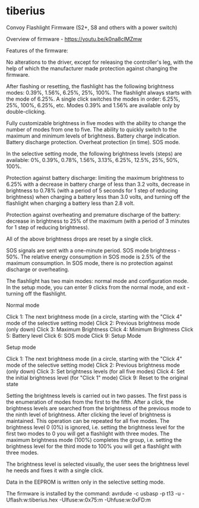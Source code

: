 # tiberius
Convoy Flashlight Firmware (S2+, S8 and others with a power switch)

Overview of firmware - https://youtu.be/k0na8clMZmw

Features of the firmware:

No alterations to the driver, except for releasing the controller's leg, with the help of which the manufacturer made protection against changing the firmware.

After flashing or resetting, the flashlight has the following brightness modes: 0.39%, 1.56%, 6.25%, 25%, 100%. The flashlight always starts with the mode of 6.25%. A single click switches the modes in order: 6.25%, 25%, 100%, 6.25%, etc. Modes 0.39% and 1.56% are available only by double-clicking.

Fully customizable brightness in five modes with the ability to change the number of modes from one to five. The ability to quickly switch to the maximum and minimum levels of brightness. Battery charge indication. Battery discharge protection. Overheat protection (in time). SOS mode.

In the selective setting mode, the following brightness levels (steps) are available: 0%, 0.39%, 0.78%, 1.56%, 3.13%, 6.25%, 12.5%, 25%, 50%, 100%.

Protection against battery discharge: limiting the maximum brightness to 6.25% with a decrease in battery charge of less than 3.2 volts, decrease in brightness to 0.78% (with a period of 5 seconds for 1 step of reducing brightness) when charging a battery less than 3.0 volts, and turning off the flashlight when charging a battery less than 2.8 volt.

Protection against overheating and premature discharge of the battery: decrease in brightness to 25% of the maximum (with a period of 3 minutes for 1 step of reducing brightness).

All of the above brightness drops are reset by a single click.

SOS signals are sent with a one-minute period. SOS mode brightness - 50%. The relative energy consumption in SOS mode is 2.5% of the maximum consumption. In SOS mode, there is no protection against discharge or overheating.

The flashlight has two main modes: normal mode and configuration mode. In the setup mode, you can enter 9 clicks from the normal mode, and exit - turning off the flashlight.

Normal mode

Click 1: The next brightness mode (in a circle, starting with the "Click 4" mode of the selective setting mode)
Click 2: Previous brightness mode (only down)
Click 3: Maximum Brightness
Click 4: Minimum Brightness
Click 5: Battery level
Click 6: SOS mode
Click 9: Setup Mode

Setup mode

Click 1: The next brightness mode (in a circle, starting with the "Click 4" mode of the selective setting mode)
Click 2: Previous brightness mode (only down)
Click 3: Set brightness levels (for all five modes)
Click 4: Set the initial brightness level (for "Click 1" mode)
Click 9: Reset to the original state

Setting the brightness levels is carried out in two passes. The first pass is the enumeration of modes from the first to the fifth. After a click, the brightness levels are searched from the brightness of the previous mode to the ninth level of brightness. After clicking the level of brightness is maintained. This operation can be repeated for all five modes. The brightness level 0 (0%) is ignored, i.e. setting the brightness level for the first two modes to 0 you will get a flashlight with three modes. The maximum brightness mode (100%) completes the group, i.e. setting the brightness level for the third mode to 100% you will get a flashlight with three modes.

The brightness level is selected visually, the user sees the brightness level he needs and fixes it with a single click.

Data in the EEPROM is written only in the selective setting mode.

The firmware is installed by the command:
avrdude -c usbasp -p t13 -u -Uflash:w:tiberius.hex -Ulfuse:w:0x75:m -Uhfuse:w:0xFD:m

